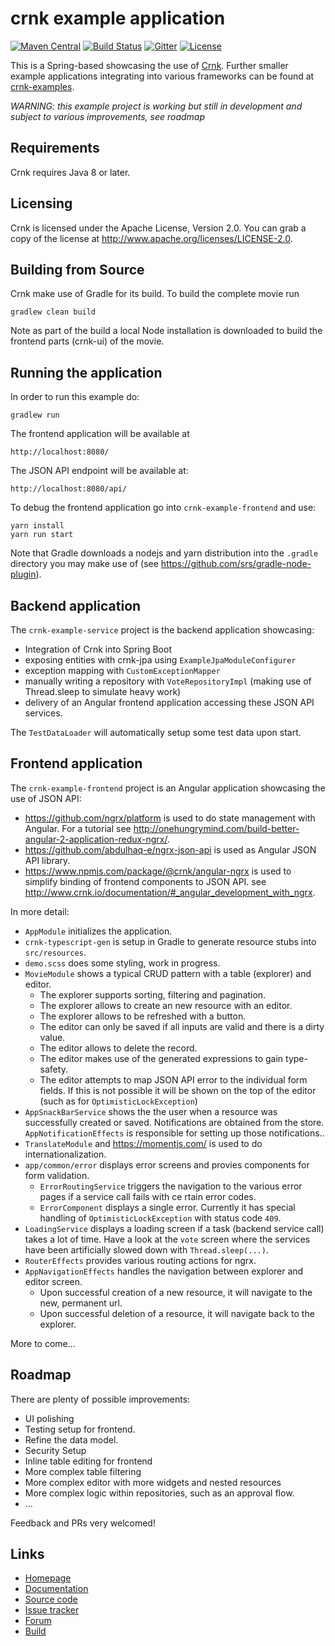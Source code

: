 # crnk example application


[![Maven Central](https://img.shields.io/maven-central/v/io.crnk/crnk-core.svg)](http://mvnrepository.com/artifact/io.crnk/crnk-core)
[![Build Status](https://travis-ci.org/crnk-movie/crnk-example.svg?branch=master)](https://travis-ci.org/crnk-movie/crnk-example)
[![Gitter](https://img.shields.io/gitter/room/crkn-io/lobby.svg)](https://gitter.im/crnk-io/Lobby)
[![License](https://img.shields.io/badge/License-Apache%202.0-yellowgreen.svg)](https://github.com/crnk-movie/crnk-framework/blob/master/LICENSE.txt)

This is a Spring-based showcasing the use of [Crnk](https://github.com/crnk-movie/crnk-framework).
Further smaller example applications integrating into various frameworks can be found at 
[crnk-examples](https://github.com/crnk-movie/crnk-framework/tree/master/crnk-examples).

*WARNING: this example project is working but still in development and subject to various improvements, see roadmap*

## Requirements

Crnk requires Java 8 or later. 

## Licensing

Crnk is licensed under the Apache License, Version 2.0.
You can grab a copy of the license at http://www.apache.org/licenses/LICENSE-2.0.


## Building from Source

Crnk make use of Gradle for its build. To build the complete movie run

    gradlew clean build
    
Note as part of the build a local Node installation is downloaded to build the frontend parts (crnk-ui) of the movie.    


## Running the application

In order to run this example do:

	gradlew run

The frontend application will be available at
 
 	http://localhost:8080/
 	
The JSON API endpoint will be available at:
 	
 	http://localhost:8080/api/
 	
To debug the frontend application go into `crnk-example-frontend` and use:

    yarn install
    yarn run start
    
Note that Gradle downloads a nodejs and yarn distribution into the 
`.gradle` directory you may make use of (see https://github.com/srs/gradle-node-plugin).


## Backend application

The `crnk-example-service` project is the backend application showcasing:

- Integration of Crnk into Spring Boot
- exposing entities with crnk-jpa using `ExampleJpaModuleConfigurer`
- exception mapping with `CustomExceptionMapper`
- manually writing a repository with `VoteRepositoryImpl` (making use of Thread.sleep to simulate heavy work)
- delivery of an Angular frontend application accessing these JSON API services.

The `TestDataLoader` will automatically setup some test data upon start.


## Frontend application

The `crnk-example-frontend` project is an Angular application showcasing the 
use of JSON API:

- https://github.com/ngrx/platform is used to do state management with Angular.
  For a tutorial see http://onehungrymind.com/build-better-angular-2-application-redux-ngrx/.
- https://github.com/abdulhaq-e/ngrx-json-api is used as Angular JSON API library.
- https://www.npmjs.com/package/@crnk/angular-ngrx is used to simplify binding
  of frontend components to JSON API. 
  see http://www.crnk.io/documentation/#_angular_development_with_ngrx.
 
In more detail:

- `AppModule` initializes the application.
- `crnk-typescript-gen` is setup in Gradle to generate resource stubs into `src/resources`.
- `demo.scss` does some styling, work in progress.
- `MovieModule` shows a typical CRUD pattern with a table (explorer) and editor. 
  - The explorer supports sorting, filtering and pagination.
  - The explorer allows to create an new resource with an editor.
  - The explorer allows to be refreshed with a button.
  - The editor can only be saved if all inputs are valid and there is a dirty value.
  - The editor allows to delete the record. 
  - The editor makes use of the generated expressions to gain type-safety.
  - The editor attempts to map JSON API error to the individual form fields. If this is not possible
    it will be shown on the top of the editor (such as for `OptimisticLockException`)
- `AppSnackBarService` shows the the user when a resource was successfully created or saved. Notifications
  are obtained from the store. `AppNotificationEffects` is responsible for setting up those notifications..  
- `TranslateModule` and https://momentjs.com/ is used to do internationalization.
- `app/common/error` displays error screens and provies components for form validation. 
  - `ErrorRoutingService` triggers the navigation to the various error pages if a service call fails with ce
     rtain error codes. 
  - `ErrorComponent` displays a single error. Currently it has special handling of `OptimisticLockException`
     with status code `409`.   
- `LoadingService` displays a loading screen if a task (backend service call) takes a lot of time.
  Have a look at the `vote` screen where the services have been artificially slowed down with `Thread.sleep(...)`.
- `RouterEffects` provides various routing actions for ngrx.
- `AppNavigationEffects` handles the navigation between explorer and editor screen.
  - Upon successful creation of a new resource, it will navigate to the new, permanent url.
  - Upon successful deletion of a resource, it will navigate back to the explorer. 

More to come... 		


## Roadmap

There are plenty of possible improvements:

- UI polishing
- Testing setup for frontend.
- Refine the data model.
- Security Setup
- Inline table editing for frontend
- More complex table filtering
- More complex editor with more widgets and nested resources
- More complex logic within repositories, such as an approval flow.
- ...

Feedback and PRs very welcomed!


## Links

* [Homepage](http://www.crnk.io)
* [Documentation](http://www.crnk.io/documentation)
* [Source code](https://github.com/crnk-project/crnk-example/)
* [Issue tracker](https://github.com/crnk-project/crnk-example/issues)
* [Forum](https://gitter.im/crnk-io/Lobby)
* [Build](https://travis-ci.org/crnk-project/crnk-example/)
